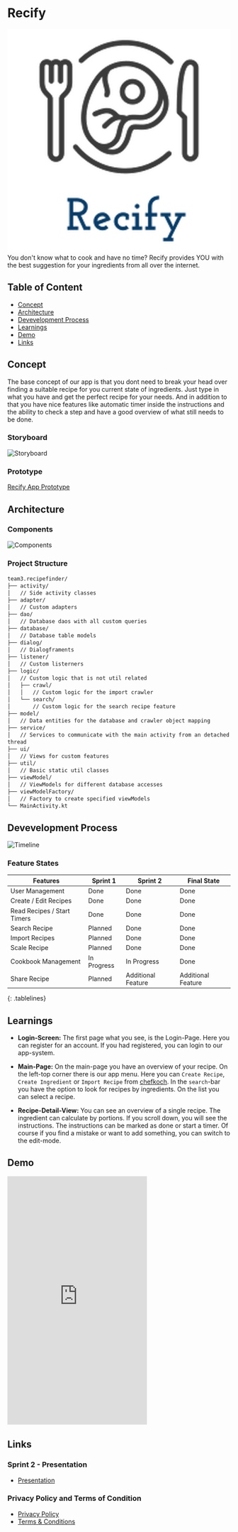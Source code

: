 # Recify
![logo](docs/playstore.png)
You don't know what to cook and have no time? Recify provides YOU with the best suggestion for your ingredients from all over the internet.
## Table of Content
* [Concept](#concept)  
* [Architecture](#architecture)  
* [Devevelopment Process](#devprocess) 
* [Learnings](#learnings) 
* [Demo](#demo) 
* [Links](#links) 
 
<a name="concept"/>

## Concept
The base concept of our app is that you dont need to break your head over finding a suitable recipe for you current state of ingredients. Just type in what you have and get the perfect recipe for your needs. And in addition to that you have nice features like automatic timer inside the instructions and the ability to check a step and have a good overview of what still needs to be done.
### Storyboard
![Storyboard](https://github.com/mobileappdevhm20/team-project-team_3/raw/develop/docs/recipefinder.png "Storyboard")
### Prototype
[Recify App Prototype](https://www.figma.com/proto/6evHuOysZnhX9llKyLIDB6/Recify?node-id=1%3A8&scaling=scale-down)

<a name="architecture"/>

## Architecture
### Components
![Components](https://raw.githubusercontent.com/mobileappdevhm20/team-project-team_3/gh-pages/docs/components.png "Components")
### Project Structure
```
team3.recipefinder/
├── activity/
│   // Side activity classes
├── adapter/
│   // Custom adapters
├── dao/
│   // Database daos with all custom queries
├── database/
│   // Database table models
├── dialog/
│   // Dialogframents
├── listener/
│   // Custom listerners
├── logic/
│   // Custom logic that is not util related
│   ├── crawl/
│   │   // Custom logic for the import crawler
│   └── search/
│       // Custom logic for the search recipe feature
├── model/
│   // Data entities for the database and crawler object mapping
├── service/
│   // Services to communicate with the main activity from an detached thread
├── ui/
│   // Views for custom features
├── util/
│   // Basic static util classes
├── viewModel/
│   // ViewModels for different database accesses
├── viewModelFactory/
│   // Factory to create specified viewModels
└── MainActivity.kt
```

<a name="devprocess"/>

## Devevelopment Process
![Timeline](https://raw.githubusercontent.com/mobileappdevhm20/team-project-team_3/gh-pages/docs/timeline.png "Timeline")
### Feature States
<style>
.tablelines table, .tablelines td, .tablelines th {
        border: 1px solid black;
        }
</style>

| Features | Sprint 1 | Sprint 2 | Final State |
| ------ | ------ | ------ | ------ |
| User Management | Done | Done | Done |
| Create / Edit Recipes | Done | Done | Done |
| Read Recipes / Start Timers | Done | Done | Done |
| Search Recipe | Planned | Done | Done |
| Import Recipes | Planned | Done | Done |
| Scale Recipe | Planned | Done | Done |
| Cookbook Management | In Progress | In Progress | Done |
| Share Recipe | Planned | Additional Feature | Additional Feature |
{: .tablelines}
<a name="learnings"/>

## Learnings

<a name="demo"/>

* **Login-Screen:** The first page what you see, is the Login-Page. Here you can register for an account. If you had registered, you can login to our app-system.

* **Main-Page:** On the main-page you have an overview of your recipe. On the left-top corner there is our app menu. Here you can `Create Recipe`, `Create Ingredient` or `Import Recipe` from [chefkoch](https://www.chefkoch.de/). In the `search`-bar you have the option to look for recipes by ingredients. On the list you can select a recipe.

* **Recipe-Detail-View:** You can see an overview of a single recipe. The ingredient can calculate by portions. If you scroll down, you will see the instructions. The instructions can be marked as done or start a timer. Of course if you find a mistake or want to add something, you can switch to the edit-mode. 

## Demo

<iframe width="315" height="560" src="https://www.youtube.com/embed/6IMdTPjsvWQ" frameborder="0" allow="accelerometer; autoplay; encrypted-media; gyroscope; picture-in-picture" allowfullscreen></iframe>

<a name="links"/>

## Links
### Sprint 2 - Presentation
* [Presentation](https://docs.google.com/presentation/d/1J1FMQb8dLY3UUmCycBY6zfTF4ZKT6R_gjU5TsndktBA/edit?usp=sharing)
### Privacy Policy and Terms of Condition
* [Privacy Policy](privacy.html)
* [Terms & Conditions](termsOfService.html)

